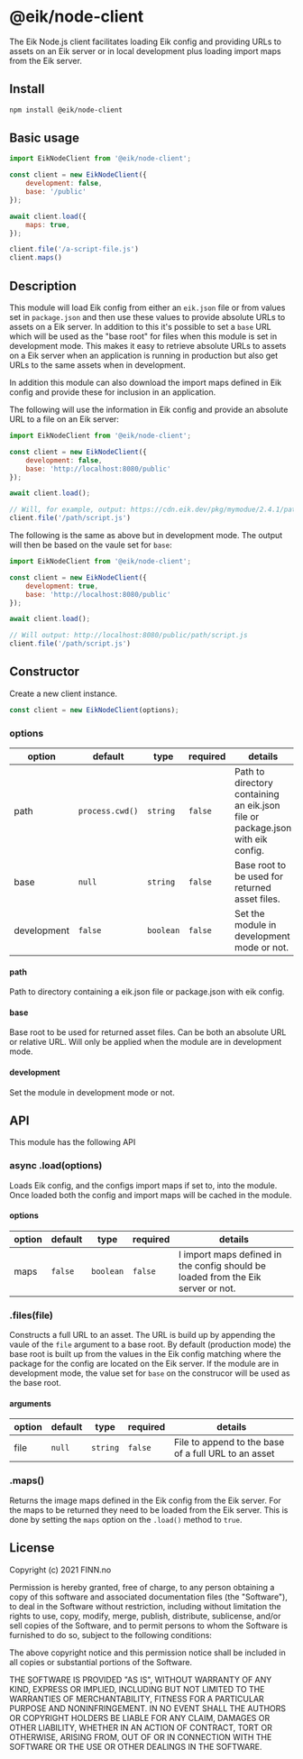 # @eik/node-client

The Eik Node.js client facilitates loading Eik config and providing URLs to assets on an Eik server or in local development plus loading import maps from the Eik server.

## Install

```sh
npm install @eik/node-client
```

## Basic usage

```js
import EikNodeClient from '@eik/node-client';

const client = new EikNodeClient({
    development: false,
    base: '/public'
});

await client.load({
    maps: true,
});

client.file('/a-script-file.js')
client.maps()
```

## Description

This module will load Eik config from either an `eik.json` file or from values set in `package.json` and then use these values to provide absolute URLs to assets on a Eik server. In addition to this it's possible to set a `base` URL which will be used as the "base root" for files when this module is set in development mode. This makes it easy to retrieve absolute URLs to assets on a Eik server when an application is running in production but also get URLs to the same assets when in development.

In addition this module can also download the import maps defined in Eik config and provide these for inclusion in an application.

The following will use the information in Eik config and provide an absolute URL to a file on an Eik server:

```js
import EikNodeClient from '@eik/node-client';

const client = new EikNodeClient({
    development: false,
    base: 'http://localhost:8080/public'        
});

await client.load();

// Will, for example, output: https://cdn.eik.dev/pkg/mymodue/2.4.1/path/script.js
client.file('/path/script.js')
```

The following is the same as above but in development mode. The output will then be based on the vaule set for `base`:

```js
import EikNodeClient from '@eik/node-client';

const client = new EikNodeClient({
    development: true,
    base: 'http://localhost:8080/public'        
});

await client.load();

// Will output: http://localhost:8080/public/path/script.js
client.file('/path/script.js')
```

## Constructor

Create a new client instance.

```js
const client = new EikNodeClient(options);
```

### options

| option      | default         | type      | required | details                                                                       |
| ----------- | --------------- | --------- | -------- | ----------------------------------------------------------------------------- |
| path        | `process.cwd()` | `string`  | `false`  | Path to directory containing an eik.json file or package.json with eik config. |
| base        | `null`          | `string`  | `false`  | Base root to be used for returned asset files.                                |
| development | `false`         | `boolean` | `false`  | Set the module in development mode or not.                                    |

#### path

Path to directory containing a eik.json file or package.json with eik config.

#### base

Base root to be used for returned asset files. Can be both an absolute URL or relative URL. Will only be applied when the module are in development mode.

#### development

Set the module in development mode or not.

## API

This module has the following API

### async .load(options)

Loads Eik config, and the configs import maps if set to, into the module. Once loaded both the config and import maps will be cached in the module.

#### options

| option      | default         | type       | required | details                                                                          |
| ----------- | --------------- | ---------- | -------- | -------------------------------------------------------------------------------- |
| maps        | `false`         | `boolean`  | `false`  | I import maps defined in the config should be loaded from the Eik server or not. |


### .files(file)

Constructs a full URL to an asset. The URL is build up by appending the vaule of the `file` argument to a base root. By default (production mode) the base root is built up from the values in the Eik config matching where the package for the config are located on the Eik server. If the module are in development mode, the value set for `base` on the construcor will be used as the base root.

#### arguments

| option      | default         | type       | required | details                                                                          |
| ----------- | --------------- | ---------- | -------- | -------------------------------------------------------------------------------- |
| file        | `null`          | `string`   | `false`  | File to append to the base of a full URL to an asset                             |


### .maps()

Returns the image maps defined in the Eik config from the Eik server. For the maps to be returned they need to be loaded from the Eik server. This is done by setting the `maps` option on the `.load()` method to `true`.

## License

Copyright (c) 2021 FINN.no

Permission is hereby granted, free of charge, to any person obtaining a copy
of this software and associated documentation files (the "Software"), to deal
in the Software without restriction, including without limitation the rights
to use, copy, modify, merge, publish, distribute, sublicense, and/or sell
copies of the Software, and to permit persons to whom the Software is
furnished to do so, subject to the following conditions:

The above copyright notice and this permission notice shall be included in all
copies or substantial portions of the Software.

THE SOFTWARE IS PROVIDED "AS IS", WITHOUT WARRANTY OF ANY KIND, EXPRESS OR
IMPLIED, INCLUDING BUT NOT LIMITED TO THE WARRANTIES OF MERCHANTABILITY,
FITNESS FOR A PARTICULAR PURPOSE AND NONINFRINGEMENT. IN NO EVENT SHALL THE
AUTHORS OR COPYRIGHT HOLDERS BE LIABLE FOR ANY CLAIM, DAMAGES OR OTHER
LIABILITY, WHETHER IN AN ACTION OF CONTRACT, TORT OR OTHERWISE, ARISING FROM,
OUT OF OR IN CONNECTION WITH THE SOFTWARE OR THE USE OR OTHER DEALINGS IN THE
SOFTWARE.

